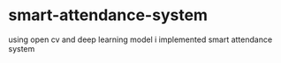 # smart-attendance-system
using open cv and deep learning model i implemented smart attendance system
